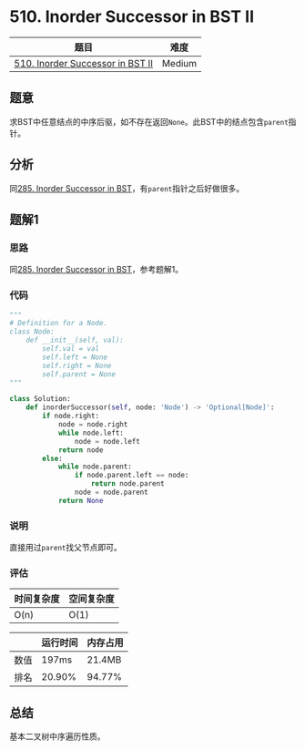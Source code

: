 # 510. Inorder Successor in BST II

| 题目 | 难度 |
| ---- | ---- |
| [510. Inorder Successor in BST II](https://leetcode.com/problems/inorder-successor-in-bst-ii/) | Medium |

## 题意

求BST中任意结点的中序后驱，如不存在返回`None`。此BST中的结点包含`parent`指针。

## 分析

同[285. Inorder Successor in BST](285.md)，有`parent`指针之后好做很多。

## 题解1

### 思路

同[285. Inorder Successor in BST](285.md)，参考题解1。

### 代码

```python
"""
# Definition for a Node.
class Node:
    def __init__(self, val):
        self.val = val
        self.left = None
        self.right = None
        self.parent = None
"""

class Solution:
    def inorderSuccessor(self, node: 'Node') -> 'Optional[Node]':
        if node.right:
            node = node.right
            while node.left:
                node = node.left
            return node
        else:
            while node.parent:
                if node.parent.left == node:
                    return node.parent
                node = node.parent
            return None
```

### 说明

直接用过`parent`找父节点即可。

### 评估

| 时间复杂度 | 空间复杂度 |
| ---- | ---- |
| O(n) | O(1) |

| | 运行时间 | 内存占用 |
| ---- | ---- | ---- |
| 数值 | 197ms | 21.4MB |
| 排名 | 20.90% | 94.77% |

## 总结

基本二叉树中序遍历性质。
